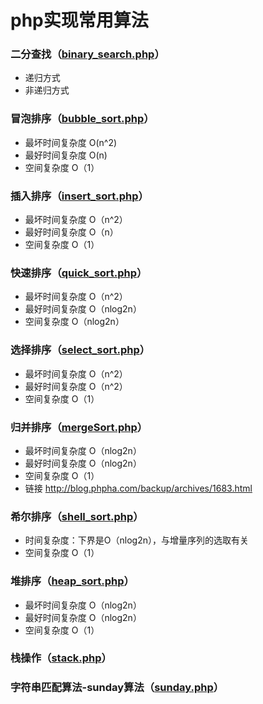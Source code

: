 # php实现常用算法
### 二分查找（[binary_search.php](https://github.com/fupengfei058/algorithm/blob/master/binary_search.php)）
* 递归方式
* 非递归方式
### 冒泡排序（[bubble_sort.php](https://github.com/fupengfei058/algorithm/blob/master/bubble_sort.php)）
* 最坏时间复杂度 O(n^2)
* 最好时间复杂度 O(n)
* 空间复杂度 O（1）
### 插入排序（[insert_sort.php](https://github.com/fupengfei058/algorithm/blob/master/insert_sort.php)）
* 最坏时间复杂度 O（n^2）
* 最好时间复杂度 O（n）
* 空间复杂度 O（1）
### 快速排序（[quick_sort.php](https://github.com/fupengfei058/algorithm/blob/master/quick_sort.php)）
* 最坏时间复杂度 O（n^2）
* 最好时间复杂度 O（nlog2n）
* 空间复杂度 O（nlog2n）
### 选择排序（[select_sort.php](https://github.com/fupengfei058/algorithm/blob/master/select_sort.php)）
* 最坏时间复杂度 O（n^2）
* 最好时间复杂度 O（n^2）
* 空间复杂度 O（1）
### 归并排序（[mergeSort.php](https://github.com/fupengfei058/algorithm/blob/master/mergeSort.php)）
* 最坏时间复杂度 O（nlog2n）
* 最好时间复杂度 O（nlog2n）
* 空间复杂度 O（1）
* 链接
http://blog.phpha.com/backup/archives/1683.html
### 希尔排序（[shell_sort.php](https://github.com/fupengfei058/algorithm/blob/master/shell_sort.php)）
* 时间复杂度：下界是O（nlog2n），与增量序列的选取有关
* 空间复杂度 O（1）
### 堆排序（[heap_sort.php](https://github.com/fupengfei058/algorithm/blob/master/heap_sort.php)）
* 最坏时间复杂度 O（nlog2n）
* 最好时间复杂度 O（nlog2n）
* 空间复杂度 O（1）
### 栈操作（[stack.php](https://github.com/fupengfei058/algorithm/blob/master/stack.php)）
### 字符串匹配算法-sunday算法（[sunday.php](https://github.com/fupengfei058/algorithm/blob/master/sunday.php)）
